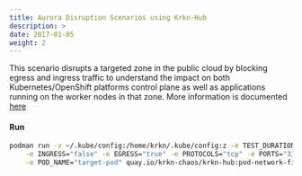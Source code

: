 ```yaml
---
title: Aurora Disruption Scenarios using Krkn-Hub
description: >
date: 2017-01-05
weight: 2
---
```

This scenario disrupts a targeted zone in the public cloud by blocking egress and ingress traffic to understand the impact on both Kubernetes/OpenShift platforms control plane as well as applications running on the worker nodes in that zone. More information is documented [here](/docs/scenarios/zone-outage-scenarios/_index.md)

#### Run

```bash
podman run -v ~/.kube/config:/home/krkn/.kube/config:z -e TEST_DURATION="60" \
    -e INGRESS="false" -e EGRESS="true" -e PROTOCOLS="tcp" -e PORTS="3306,5432" \
    -e POD_NAME="target-pod" quay.io/krkn-chaos/krkn-hub:pod-network-filter
```